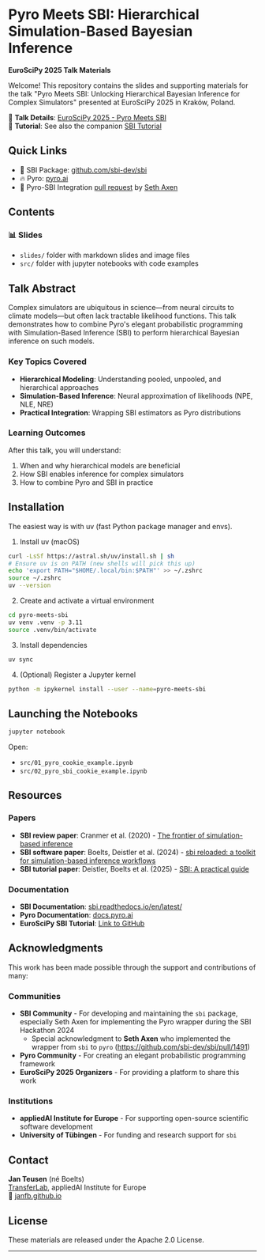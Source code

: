# Pyro Meets SBI: Hierarchical Simulation-Based Bayesian Inference

**EuroSciPy 2025 Talk Materials**

Welcome! This repository contains the slides and supporting materials for the talk "Pyro
Meets SBI: Unlocking Hierarchical Bayesian Inference for Complex Simulators" presented
at EuroSciPy 2025 in Kraków, Poland.

📍 **Talk Details**: [EuroSciPy 2025 - Pyro Meets SBI](https://euroscipy.org/talks/KCYYTF/)  
🎯 **Tutorial**: See also the companion [SBI Tutorial](https://github.com/janfb/euroscipy-2025-sbi-tutorial)

## Quick Links

- 🔧 SBI Package: [github.com/sbi-dev/sbi](https://github.com/sbi-dev/sbi)
- 🔥 Pyro: [pyro.ai](https://pyro.ai)
- 🔄 Pyro-SBI Integration [pull request](https://github.com/sbi-dev/sbi/pull/1491) by [Seth Axen](https://sethaxen.com/)

## Contents

### 📊 Slides

- `slides/` folder with markdown slides and image files
- `src/` folder with jupyter notebooks with code examples

## Talk Abstract

Complex simulators are ubiquitous in science—from neural circuits to climate models—but
often lack tractable likelihood functions. This talk demonstrates how to combine Pyro's
elegant probabilistic programming with Simulation-Based Inference (SBI) to perform
hierarchical Bayesian inference on such models.

### Key Topics Covered

- **Hierarchical Modeling**: Understanding pooled, unpooled, and hierarchical approaches
- **Simulation-Based Inference**: Neural approximation of likelihoods (NPE, NLE, NRE)
- **Practical Integration**: Wrapping SBI estimators as Pyro distributions

### Learning Outcomes

After this talk, you will understand:

1. When and why hierarchical models are beneficial
2. How SBI enables inference for complex simulators
3. How to combine Pyro and SBI in practice

## Installation

The easiest way is with uv (fast Python package manager and envs).

1) Install uv (macOS)

```bash
curl -LsSf https://astral.sh/uv/install.sh | sh
# Ensure uv is on PATH (new shells will pick this up)
echo 'export PATH="$HOME/.local/bin:$PATH"' >> ~/.zshrc
source ~/.zshrc
uv --version
```

2) Create and activate a virtual environment

```bash
cd pyro-meets-sbi
uv venv .venv -p 3.11
source .venv/bin/activate
```

3) Install dependencies

```bash
uv sync
```

4) (Optional) Register a Jupyter kernel
```bash
python -m ipykernel install --user --name=pyro-meets-sbi
```

## Launching the Notebooks

```bash
jupyter notebook
```

Open:
- `src/01_pyro_cookie_example.ipynb`
- `src/02_pyro_sbi_cookie_example.ipynb`

## Resources

### Papers

- **SBI review paper**: Cranmer et al. (2020) - [The frontier of simulation-based inference](https://www.pnas.org/doi/10.1073/pnas.1912789117)
- **SBI software paper**: Boelts, Deistler et al. (2024) - [sbi reloaded: a toolkit for simulation-based inference workflows
](https://joss.theoj.org/papers/10.21105/joss.07754)
- **SBI tutorial paper**: Deistler, Boelts et al. (2025) - [SBI: A practical guide](https://arxiv.org/abs/2508.12939)

### Documentation

- **SBI Documentation**: [sbi.readthedocs.io/en/latest/](https://sbi.readthedocs.io/en/latest/)
- **Pyro Documentation**: [docs.pyro.ai](http://docs.pyro.ai/)
- **EuroSciPy SBI Tutorial**: [Link to GitHub](https://github.com/janfb/euroscipy-2025-sbi-tutorial)

## Acknowledgments

This work has been made possible through the support and contributions of many:

### Communities

- **SBI Community** - For developing and maintaining the `sbi` package, especially Seth Axen for implementing the Pyro wrapper during the SBI Hackathon 2024
  - Special acknowledgment to **Seth Axen** who implemented the wrapper from `sbi` to
    `pyro` (https://github.com/sbi-dev/sbi/pull/1491)
- **Pyro Community** - For creating an elegant probabilistic programming framework
- **EuroSciPy 2025 Organizers** - For providing a platform to share this work

### Institutions

- **appliedAI Institute for Europe** - For supporting open-source scientific software development
- **University of Tübingen** - For funding and research support for `sbi`

## Contact

**Jan Teusen** (né Boelts)  
[TransferLab](https://transferlab.ai/), appliedAI Institute for Europe  
🔗 [janfb.github.io](https://janfb.github.io/)

## License

These materials are released under the Apache 2.0 License.

---
